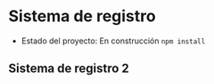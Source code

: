 # Sistema de registro
- Estado del proyecto: En construcción 
```npm install```
## Sistema de registro 2
